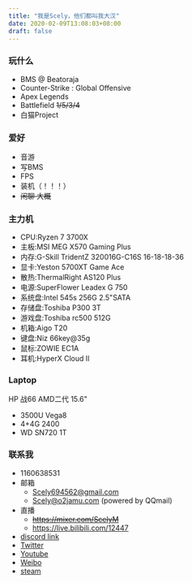 ```yaml
---
title: "我是Scely，他们都叫我大汉"
date: 2020-02-09T13:08:03+08:00
draft: false
---
```

<!--more-->
### 玩什么
- BMS @ Beatoraja
- Counter-Strike : Global Offensive
- Apex Legends
- Battlefield ~~1/5/3/4~~
- 白猫Project
### 爱好
- 音游
- 写BMS
- FPS
- 装机（！！！）
- ~~闲聊 大概~~
### 主力机
- CPU:Ryzen 7 3700X
- 主板:MSI MEG X570 Gaming Plus
- 内存:G-Skill TridentZ 320016G-C16S 16-18-18-36
- 显卡:Yeston 5700XT Game Ace
- 散热:ThermalRight AS120 Plus
- 电源:SuperFlower Leadex G 750
- 系统盘:Intel 545s 256G 2.5"SATA
- 存储盘:Toshiba P300 3T
- 游戏盘:Toshiba rc500 512G
- 机箱:Aigo T20
- 键盘:Niz 66key@35g
- 鼠标:ZOWIE EC1A
- 耳机:HyperX Cloud II
### Laptop
HP 战66 AMD二代 15.6"
- 3500U Vega8
- 4+4G 2400
- WD SN720 1T
### 联系我
- 1160638531
- 邮箱
  - Scely694562@gmail.com
  - Scely@o2jamu.com (powered by QQmail)
- 直播
  - ~~https://mixer.com/ScelyM~~
  - https://live.bilibili.com/12447
- [discord link](discord.gg/9mp6h6W)
- [Twitter](https://twitter.com/ScelyM)
- [Youtube](https://www.youtube.com/channel/UCEuWgIRKyeApO6dxfca5xOg)
- [Weibo](https://weibo.com/2485089434/profile)
- [steam](https://steamcommunity.com/id/ScelyM/)